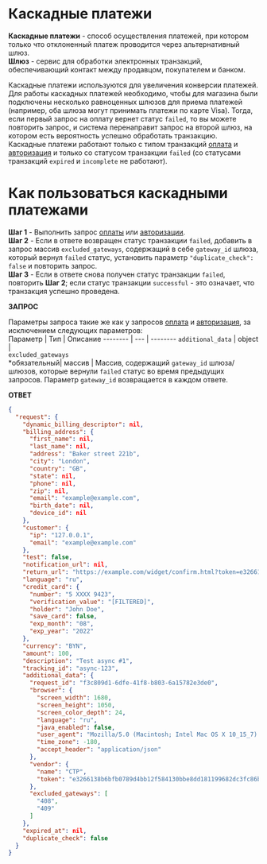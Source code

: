 # Каскадные платежи 
  
**Каскадные платежи** - способ осуществления платежей, при котором только что отклоненный платеж проводится через альтернативный шлюз.  
**Шлюз** - сервис для обработки электронных транзакций, обеспечивающий контакт между продавцом, покупателем и банком. 

Каскадные платежи используются для увеличения конверсии платежей.    
Для работы каскадных платежей необходимо, чтобы для магазина были подключены несколько равноценных шлюзов для приема платежей (например, оба шлюза могут принимать платежи по карте Visa). Тогда, если первый запрос на оплату вернет статус `failed`, то вы можете повторить запрос, и система перенаправит запрос на второй шлюз, на котором есть вероятность успешно обработать транзакцию.  
Каскадные платежи работают только с типом транзакций <a href="https://doc.begateway.com/ru/integration/card_api/transactions/payment/" target="_blank">оплата</a> и <a href="https://doc.begateway.com/ru/integration/card_api/transactions/authorization/" target="_blank">авторизация</a> и только со статусом транзакции `failed` (со статусами транзакций `expired` и `incomplete` не работают).  
# Как пользоваться каскадными платежами 
**Шаг 1** - Выполнить запрос <a href="https://doc.begateway.com/ru/integration/card_api/transactions/payment/" target="_blank">оплаты</a> или <a href="https://doc.begateway.com/ru/integration/card_api/transactions/authorization/" target="_blank">авторизации</a>.  
**Шаг 2** - Если в ответе возвращен статус транзакции `failed`, добавить в запрос массив `excluded_gateways`, содержащий в себе `gateway_id` шлюза, который вернул `failed` статус, установить параметр `"duplicate_check": false` и повторить запрос.  
**Шаг 3** - Если в ответе снова получен статус транзакции `failed`, повторить **Шаг 2**; если статус транзакции `successful` - это означает, что транзакция успешно проведена.    

**ЗАПРОС**
  
  
Параметры запроса такие же как у запросов <a href="https://doc.begateway.com/ru/integration/card_api/transactions/payment/" target="_blank">оплата</a> и <a href="https://doc.begateway.com/ru/integration/card_api/transactions/authorization/" target="_blank">авторизация</a>, за исключением следующих параметров:  
Параметр | Тип | Описание
-------- | --- | --------
`additional_data` | object |  
`excluded_gateways`</br>*обязательный| массив | Массив, содержащий `gateway_id` шлюза/шлюзов, которые вернули `failed` статус во время предыдущих запросов. Параметр `gateway_id` возвращается в каждом ответе.    

**ОТВЕТ**
```json
{
  "request": {
    "dynamic_billing_descriptor": nil,
    "billing_address": {
      "first_name": nil,
      "last_name": nil,
      "address": "Baker street 221b",
      "city": "London",
      "country": "GB",
      "state": nil,
      "phone": nil,
      "zip": nil,
      "email": "example@example.com",
      "birth_date": nil,
      "device_id": nil
    },
    "customer": {
      "ip": "127.0.0.1",
      "email": "example@example.com"
    },
    "test": false,
    "notification_url": nil,
    "return_url": "https://example.com/widget/confirm.html?token=e3266138b6bf0789d4bb12f584130bbe8d181199682dc3fc86b1df38c94c3a",
    "language": "ru",
    "credit_card": {
      "number": "5 XXXX 9423",
      "verification_value": "[FILTERED]",
      "holder": "John Doe",
      "save_card": false,
      "exp_month": "08",
      "exp_year": "2022"
    },
    "currency": "BYN",
    "amount": 100,
    "description": "Test async #1",
    "tracking_id": "async-123",
    "additional_data": {
      "request_id": "f3c809d1-6dfe-41f8-b803-6a15782e3de0",
      "browser": {
        "screen_width": 1680,
        "screen_height": 1050,
        "screen_color_depth": 24,
        "language": "ru",
        "java_enabled": false,
        "user_agent": "Mozilla/5.0 (Macintosh; Intel Mac OS X 10_15_7) AppleWebKit/537.36 (KHTML, like Gecko) Chrome/91.0.4472.114 Safari/537.36",
        "time_zone": -180,
        "accept_header": "application/json"
      },
      "vendor": {
        "name": "CTP",
        "token": "e3266138b6bfb0789d4bb12f584130bbe8dd181199682dc3fc86b1df38c94c3a"
      },
      "excluded_gateways": [
        "408",
        "409"
      ]
    },
    "expired_at": nil,
    "duplicate_check": false
  }
}



